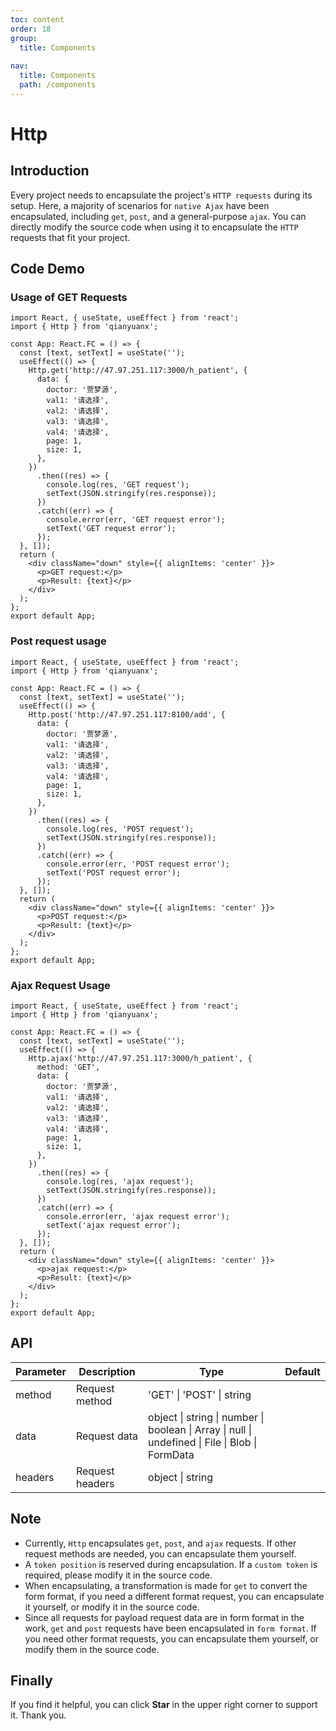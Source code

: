 ```yaml
---
toc: content
order: 18
group:
  title: Components
  
nav:
  title: Components
  path: /components
---
```

# Http

## Introduction

Every project needs to encapsulate the project's `HTTP requests` during its setup. Here, a majority of scenarios for `native Ajax` have been encapsulated, including `get`, `post`, and a general-purpose `ajax`. You can directly modify the source code when using it to encapsulate the `HTTP` requests that fit your project.

## Code Demo

### Usage of GET Requests
```tsx
import React, { useState, useEffect } from 'react';
import { Http } from 'qianyuanx';

const App: React.FC = () => {
  const [text, setText] = useState('');
  useEffect(() => {
    Http.get('http://47.97.251.117:3000/h_patient', {
      data: {
        doctor: '贾梦源',
        val1: '请选择',
        val2: '请选择',
        val3: '请选择',
        val4: '请选择',
        page: 1,
        size: 1,
      },
    })
      .then((res) => {
        console.log(res, 'GET request');
        setText(JSON.stringify(res.response));
      })
      .catch((err) => {
        console.error(err, 'GET request error');
        setText('GET request error');
      });
  }, []);
  return (
    <div className="down" style={{ alignItems: 'center' }}>
      <p>GET request:</p>
      <p>Result: {text}</p>
    </div>
  );
};
export default App;
```
### Post request usage
```tsx
import React, { useState, useEffect } from 'react';
import { Http } from 'qianyuanx';

const App: React.FC = () => {
  const [text, setText] = useState('');
  useEffect(() => {
    Http.post('http://47.97.251.117:8100/add', {
      data: {
        doctor: '贾梦源',
        val1: '请选择',
        val2: '请选择',
        val3: '请选择',
        val4: '请选择',
        page: 1,
        size: 1,
      },
    })
      .then((res) => {
        console.log(res, 'POST request');
        setText(JSON.stringify(res.response));
      })
      .catch((err) => {
        console.error(err, 'POST request error');
        setText('POST request error');
      });
  }, []);
  return (
    <div className="down" style={{ alignItems: 'center' }}>
      <p>POST request:</p>
      <p>Result: {text}</p>
    </div>
  );
};
export default App;
```
### Ajax Request Usage
```tsx
import React, { useState, useEffect } from 'react';
import { Http } from 'qianyuanx';

const App: React.FC = () => {
  const [text, setText] = useState('');
  useEffect(() => {
    Http.ajax('http://47.97.251.117:3000/h_patient', {
      method: 'GET',
      data: {
        doctor: '贾梦源',
        val1: '请选择',
        val2: '请选择',
        val3: '请选择',
        val4: '请选择',
        page: 1,
        size: 1,
      },
    })
      .then((res) => {
        console.log(res, 'ajax request');
        setText(JSON.stringify(res.response));
      })
      .catch((err) => {
        console.error(err, 'ajax request error');
        setText('ajax request error');
      });
  }, []);
  return (
    <div className="down" style={{ alignItems: 'center' }}>
      <p>ajax request:</p>
      <p>Result: {text}</p>
    </div>
  );
};
export default App;
```
## API
| Parameter | Description | Type | Default |
| --------- | ----------- | ---- | ------- |
| method | Request method | 'GET' \| 'POST' \| string |
| data | Request data | object \| string \| number \| boolean \| Array \| null \| undefined \| File \| Blob \| FormData |
| headers | Request headers | object \| string |

## Note
- Currently, `Http` encapsulates `get`, `post`, and `ajax` requests. If other request methods are needed, you can encapsulate them yourself.
- A `token position` is reserved during encapsulation. If a `custom token` is required, please modify it in the source code.
- When encapsulating, a transformation is made for `get` to convert the form format, if you need a different format request, you can encapsulate it yourself, or modify it in the source code.
- Since all requests for payload request data are in form format in the work, `get` and `post` requests have been encapsulated in `form format`. If you need other format requests, you can encapsulate them yourself, or modify them in the source code.

## Finally
If you find it helpful, you can click **Star** in the upper right corner to support it. Thank you.

